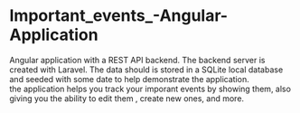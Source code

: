 # Important_events_-Angular-Application
Angular application with a REST API backend. The backend server is  created with Laravel. The data should is stored in a SQLite local database and seeded with some date to help demonstrate the application.
<br>the application helps you track your imporant events by showing them, also giving you the ability to edit them , create new ones, and more.
